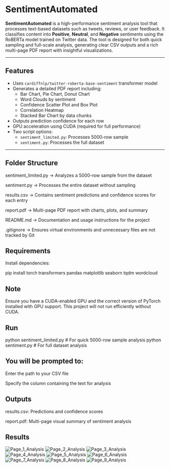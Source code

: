 # SentimentAutomated

**SentimentAutomated** is a high-performance sentiment analysis tool that processes text-based datasets such as tweets, reviews, or user feedback. It classifies content into **Positive**, **Neutral**, and **Negative** sentiments using the RoBERTa model trained on Twitter data. The tool is designed for both quick sampling and full-scale analysis, generating clear CSV outputs and a rich multi-page PDF report with insightful visualizations.

---

## Features

- Uses `cardiffnlp/twitter-roberta-base-sentiment` transformer model
- Generates a detailed PDF report including:
  - Bar Chart, Pie Chart, Donut Chart
  - Word Clouds by sentiment
  - Confidence Scatter Plot and Box Plot
  - Correlation Heatmap
  - Stacked Bar Chart by data chunks
- Outputs prediction confidence for each row
- GPU acceleration using CUDA (required for full performance)
- Two script options:
  - `sentiment_limited.py`: Processes 5000-row sample
  - `sentiment.py`: Processes the full dataset

---

## Folder Structure

sentiment_limited.py
→ Analyzes a 5000-row sample from the dataset

sentiment.py
→ Processes the entire dataset without sampling

results.csv
→ Contains sentiment predictions and confidence scores for each entry

report.pdf
→ Multi-page PDF report with charts, plots, and summary

README.md
→ Documentation and usage instructions for the project

.gitignore
→ Ensures virtual environments and unnecessary files are not tracked by Git

## Requirements

Install dependencies:

pip install torch transformers pandas matplotlib seaborn tqdm wordcloud

## Note
Ensure you have a CUDA-enabled GPU and the correct version of PyTorch installed with GPU support. This project will not run efficiently without CUDA.

## Run
python sentiment_limited.py   # For quick 5000-row sample analysis
python sentiment.py           # For full dataset analysis


## You will be prompted to:

Enter the path to your CSV file

Specify the column containing the text for analysis

## Outputs
results.csv: Predictions and confidence scores

report.pdf: Multi-page visual summary of sentiment analysis

## Results 

![Page_1_Analysis](results_images/Page1(Analysis).png)
![Page_2_Analysis](results_images/sentimentCount.png)
![Page_3_Analysis](results_images/sentimentProportion.png)
![Page_4_Analysis](results_images/sentimentDonut.png)
![Page_5_Analysis](results_images/confidenceScatter.png)
![Page_6_Analysis](results_images/corrHeat.png)
![Page_7_Analysis](results_images/negCloud.png)
![Page_8_Analysis](results_images/posCloud.png)
![Page_9_Analysis](results_images/sentChunk.png)


